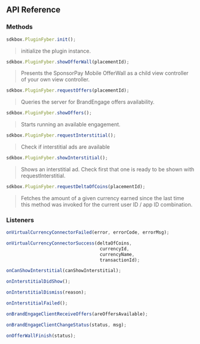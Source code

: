 ## API Reference

### Methods
```javascript
sdkbox.PluginFyber.init();
```
> initialize the plugin instance.

```javascript
sdkbox.PluginFyber.showOfferWall(placementId);
```
> Presents the SponsorPay Mobile OfferWall as a child view controller of your own view controller.

```javascript
sdkbox.PluginFyber.requestOffers(placementId);
```
> Queries the server for BrandEngage offers availability.

```javascript
sdkbox.PluginFyber.showOffers();
```
> Starts running an available engagement.

```javascript
sdkbox.PluginFyber.requestInterstitial();
```
> Check if interstitial ads are available

```javascript
sdkbox.PluginFyber.showInterstitial();
```
> Shows an interstitial ad. Check first that one is ready to be shown with requestInterstitial.

```javascript
sdkbox.PluginFyber.requestDeltaOfCoins(placementId);
```
> Fetches the amount of a given currency earned since the last time this method was
invoked for the current user ID / app ID combination.


### Listeners
```javascript
onVirtualCurrencyConnectorFailed(error, errorCode, errorMsg);
```

```javascript
onVirtualCurrencyConnectorSuccess(deltaOfCoins,
                                   currencyId,
                                   currencyName,
                                   transactionId);
```

```javascript
onCanShowInterstitial(canShowInterstitial);
```

```javascript
onInterstitialDidShow();
```

```javascript
onInterstitialDismiss(reason);
```

```javascript
onInterstitialFailed();
```

```javascript
onBrandEngageClientReceiveOffers(areOffersAvailable);
```

```javascript
onBrandEngageClientChangeStatus(status, msg);
```

```javascript
onOfferWallFinish(status);
```



